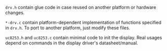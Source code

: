 `drv.h` contain glue code in case reused on another platform or
hardware changes.

`*-drv.c` contain platform-dependent implementation of functions specified in
`drv.h`. To port to another platform, just modify these files.

`uc8253.h` and `uc8253.c` contain minimal code to init the display. Real usages
depend on commands in the display driver's datasheet/manual.